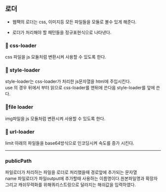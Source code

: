 ## 로더

- 웹팩의 로더는 css, 이미지등 모든 파일들을 모듈로 볼수 있게 해준다.

- 로더가 처리해야 할 패턴들을 정규표현식으로 나타낸다. 

### 🍏 css-loader

css 파일을 js 모듈처럼 변환시켜 사용할 수 있도록 한다.

### 🍏 style-loader

style-loader는 css-loader가 처리한 js문자열을 html에 주입시킨다.<br>
use 의 경우 뒤에서 부터 읽으로 css-loader를 맨뒤에 쓴다음 style-loader를 앞에 쓴다.

### 🍏file loader   

img파일을 js 모듈처럼 변환시켜 사용할 수 있도록 한다.

### 🍏 url-loader

limit 아래의 파일들을 base64방식으로 인코딩시켜 속도를 증가 시킨다.

---

### publicPath
파일로더가 처리하는 파일을 로더로 처리했을때 경로앞에 추가되는 문자열<br>
name 파일로더가 파일output에 추가할때 사용하는 이름명이다.원본파일명과 확장자 그리고  캐쉬무력화를 위해쿼리스트링으로 달라지는 해쉬값을 입력하였다.
